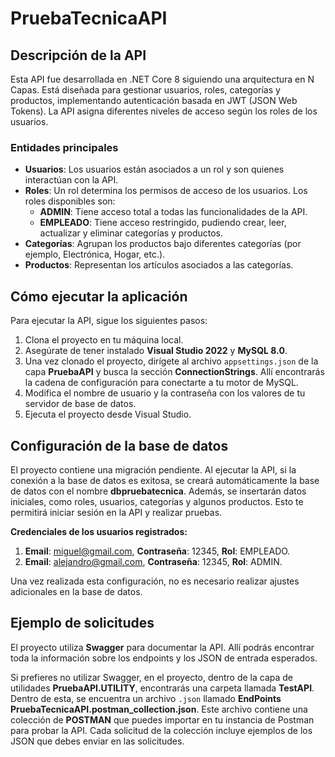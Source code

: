 # PruebaTecnicaAPI

## Descripción de la API
Esta API fue desarrollada en .NET Core 8 siguiendo una arquitectura en N Capas. Está diseñada para gestionar usuarios, roles, categorías y productos, implementando autenticación basada en JWT (JSON Web Tokens). La API asigna diferentes niveles de acceso según los roles de los usuarios.

### Entidades principales
- **Usuarios**: Los usuarios están asociados a un rol y son quienes interactúan con la API.
- **Roles**: Un rol determina los permisos de acceso de los usuarios. Los roles disponibles son:
  - **ADMIN**: Tiene acceso total a todas las funcionalidades de la API.
  - **EMPLEADO**: Tiene acceso restringido, pudiendo crear, leer, actualizar y eliminar categorías y productos.
- **Categorías**: Agrupan los productos bajo diferentes categorías (por ejemplo, Electrónica, Hogar, etc.).
- **Productos**: Representan los artículos asociados a las categorías.

## Cómo ejecutar la aplicación
Para ejecutar la API, sigue los siguientes pasos:

1. Clona el proyecto en tu máquina local.
2. Asegúrate de tener instalado **Visual Studio 2022** y **MySQL 8.0**.
3. Una vez clonado el proyecto, dirígete al archivo `appsettings.json` de la capa **PruebaAPI** y busca la sección **ConnectionStrings**. Allí encontrarás la cadena de configuración para conectarte a tu motor de MySQL.
4. Modifica el nombre de usuario y la contraseña con los valores de tu servidor de base de datos.
5. Ejecuta el proyecto desde Visual Studio.

## Configuración de la base de datos
El proyecto contiene una migración pendiente. Al ejecutar la API, si la conexión a la base de datos es exitosa, se creará automáticamente la base de datos con el nombre **dbpruebatecnica**. Además, se insertarán datos iniciales, como roles, usuarios, categorías y algunos productos. Esto te permitirá iniciar sesión en la API y realizar pruebas.

**Credenciales de los usuarios registrados:**
1. **Email**: miguel@gmail.com, **Contraseña**: 12345, **Rol**: EMPLEADO.
2. **Email**: alejandro@gmail.com, **Contraseña**: 12345, **Rol**: ADMIN.

Una vez realizada esta configuración, no es necesario realizar ajustes adicionales en la base de datos.

## Ejemplo de solicitudes
El proyecto utiliza **Swagger** para documentar la API. Allí podrás encontrar toda la información sobre los endpoints y los JSON de entrada esperados.

Si prefieres no utilizar Swagger, en el proyecto, dentro de la capa de utilidades **PruebaAPI.UTILITY**, encontrarás una carpeta llamada **TestAPI**. Dentro de esta, se encuentra un archivo `.json` llamado **EndPoints PruebaTecnicaAPI.postman_collection.json**. Este archivo contiene una colección de **POSTMAN** que puedes importar en tu instancia de Postman para probar la API. Cada solicitud de la colección incluye ejemplos de los JSON que debes enviar en las solicitudes.
